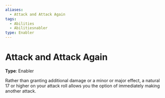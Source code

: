 ```yaml
---
aliases:
  - Attack and Attack Again
tags:
  - Abilities
  - Abilitiesnabler
type: Enabler
---
```


# Attack and Attack Again

**Type**: Enabler

Rather than granting additional damage or a minor or major effect, a natural 17 or higher on your attack roll allows you the option of immediately making another attack.
